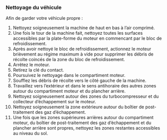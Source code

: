 ### Nettoyage du véhicule

Afin de garder votre véhicule propre :

1. Nettoyez soigneusement la machine de haut en bas à l’air comprimé.
1. Une fois le tour de la machine fait, nettoyez toutes les surfaces accessibles par la plate-forme du moteur en commencant par le bloc de refroidissement.
1. Après avoir nettoyé le bloc de refroidissement, actionnez le moteur brièvement au régime maximum à vide pour supprimer les débris de récolte coincés de la zone du bloc de refroidissement.
1. Arrêtez le moteur.
1. Retirez la clé du contact.
1. Poursuivez le nettoyage dans le compartiment moteur.
1. Soufflez les débris de récolte vers le côté gauche de la machine.
1. Travaillez vers l’extérieur et dans le sens antihoraire des autres zones autour du compartiment moteur et du plancher arrière.
1. Nettoyez soigneusement autour des zones du turbocompresseur et du collecteur d’échappement sur le moteur.
1. Nettoyez soigneusement la zone extérieure autour du boîtier de post-traitement des gaz d’échappement.
1. Une fois que les zones supérieures arrières autour du compartiment moteur, du boîtier de post-traitement des gaz d’échappement et du plancher arrière sont propres, nettoyez les zones restantes accessibles au niveau du sol.

